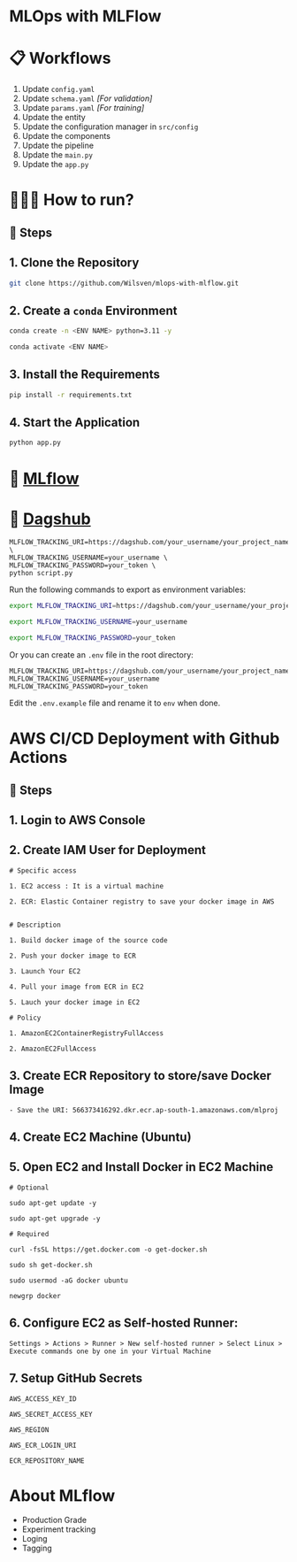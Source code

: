 # MLOps with MLFlow

# 📋 Workflows

1. Update `config.yaml`
2. Update `schema.yaml` _[For validation]_
3. Update `params.yaml` _[For training]_
4. Update the entity
5. Update the configuration manager in `src/config`
6. Update the components
7. Update the pipeline
8. Update the `main.py`
9. Update the `app.py`

# 🤷🏻‍♂️ How to run?

## 👣 Steps

## 1. Clone the Repository

```bash
git clone https://github.com/Wilsven/mlops-with-mlflow.git
```

## 2. Create a `conda` Environment

```bash
conda create -n <ENV NAME> python=3.11 -y
```

```bash
conda activate <ENV NAME>
```

## 3. Install the Requirements

```bash
pip install -r requirements.txt
```

## 4. Start the Application

```bash
python app.py
```

# 🌊 [MLflow](https://mlflow.org/docs/latest/index.html)

# 🐶 [Dagshub](https://dagshub.com/)

```
MLFLOW_TRACKING_URI=https://dagshub.com/your_username/your_project_name.mlflow \
MLFLOW_TRACKING_USERNAME=your_username \
MLFLOW_TRACKING_PASSWORD=your_token \
python script.py
```

Run the following commands to export as environment variables:

```bash
export MLFLOW_TRACKING_URI=https://dagshub.com/your_username/your_project_name.mlflow

export MLFLOW_TRACKING_USERNAME=your_username

export MLFLOW_TRACKING_PASSWORD=your_token
```

Or you can create an `.env` file in the root directory:

```env
MLFLOW_TRACKING_URI=https://dagshub.com/your_username/your_project_name.mlflow
MLFLOW_TRACKING_USERNAME=your_username
MLFLOW_TRACKING_PASSWORD=your_token
```

Edit the `.env.example` file and rename it to `env` when done.

# AWS CI/CD Deployment with Github Actions

## 👣 Steps

## 1. Login to AWS Console

## 2. Create IAM User for Deployment

    # Specific access

    1. EC2 access : It is a virtual machine

    2. ECR: Elastic Container registry to save your docker image in AWS


    # Description

    1. Build docker image of the source code

    2. Push your docker image to ECR

    3. Launch Your EC2

    4. Pull your image from ECR in EC2

    5. Lauch your docker image in EC2

    # Policy

    1. AmazonEC2ContainerRegistryFullAccess

    2. AmazonEC2FullAccess

## 3. Create ECR Repository to store/save Docker Image

    - Save the URI: 566373416292.dkr.ecr.ap-south-1.amazonaws.com/mlproj

## 4. Create EC2 Machine (Ubuntu)

## 5. Open EC2 and Install Docker in EC2 Machine

    # Optional

    sudo apt-get update -y

    sudo apt-get upgrade -y

    # Required

    curl -fsSL https://get.docker.com -o get-docker.sh

    sudo sh get-docker.sh

    sudo usermod -aG docker ubuntu

    newgrp docker

## 6. Configure EC2 as Self-hosted Runner:

    Settings > Actions > Runner > New self-hosted runner > Select Linux > Execute commands one by one in your Virtual Machine

## 7. Setup GitHub Secrets

    AWS_ACCESS_KEY_ID

    AWS_SECRET_ACCESS_KEY

    AWS_REGION

    AWS_ECR_LOGIN_URI

    ECR_REPOSITORY_NAME

# About MLflow

- Production Grade
- Experiment tracking
- Loging
- Tagging

